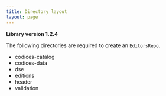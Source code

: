 ```yaml
---
title: Directory layout
layout: page
---
```


**Library version 1.2.4**

The following directories are required to create an `EditorsRepo`.


- codices-catalog
- codices-data
- dse
- editions
- header
- validation
